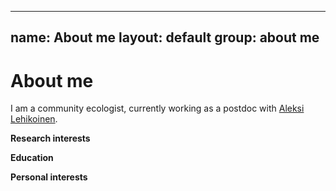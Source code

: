 

---
name: About me
layout: default
group: about me
---

<h1 class="page-header text-center"> About me </h1>

I am a community ecologist, currently working as a postdoc with [Aleksi Lehikoinen](https://www.luomus.fi/fi/helsinki-lab-ornithology).

**Research interests**

**Education**

**Personal interests**

